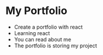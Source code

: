 # My Portfolio
- Create a portfolio with react
- Learning react
- You can read about me
- The portfolio is storing my project